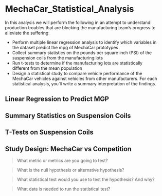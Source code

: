 # MechaCar_Statistical_Analysis
In this analysis we will perform the following in an attempt to understand production troubles that are blocking the manufacturing team’s progress to alleviate the suffering:
* Perform multiple linear regression analysis to identify which variables in the dataset predict the mpg of MechaCar prototypes
* Collect summary statistics on the pounds per square inch (PSI) of the suspension coils from the manufacturing lots
* Run t-tests to determine if the manufacturing lots are statistically different from the mean population
* Design a statistical study to compare vehicle performance of the MechaCar vehicles against vehicles from other manufacturers. For each statistical analysis, you’ll write a summary interpretation of the findings.



## Linear Regression to Predict MGP

## Summary Statistics on Suspension Coils

## T-Tests on Suspension Coils

## Study Design: MechaCar vs Competition
> What metric or metrics are you going to test?

> What is the null hypothesis or alternative hypothesis?

> What statistical test would you use to test the hypothesis? And why?

> What data is needed to run the statistical test?
